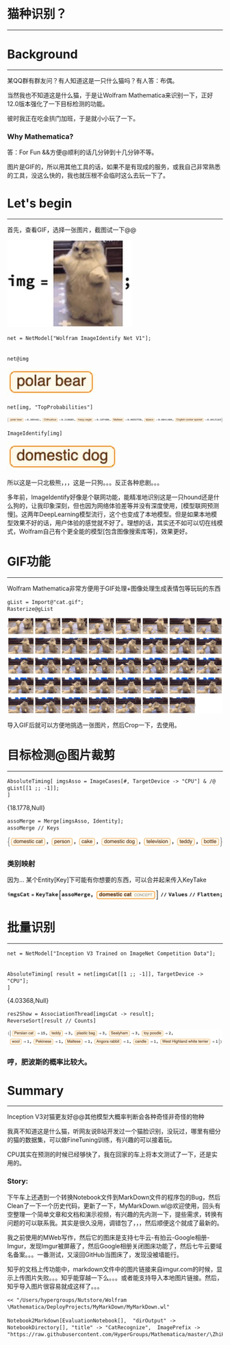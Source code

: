 # 猫种识别？
---


# Background
---


某QQ群有群友问？有人知道这是一只什么猫吗？有人答：布偶。

当然我也不知道这是什么猫，于是让Wolfram Mathematica来识别一下，正好12.0版本强化了一下目标检测的功能。

彼时我正在吃金拱门加班，于是就小小玩了一下。

### Why Mathematica?


答：For Fun &&方便@顺利的话几分钟到十几分钟不等。

图片是GIF的，所以用其他工具的话，如果不是有现成的服务，或我自己非常熟悉的工具，没这么快的，我也就压根不会临时这么去玩一下了。

# Let's begin
---


首先，查看GIF，选择一张图片，截图试一下@@

![OutputCell](https://raw.githubusercontent.com/HyperGroups/Mathematica/master/ZhiHu/MachineLearningInAction/Source/CatRecognize/CatRecognize/resource/CatRecognize_11.jpg)

    net = NetModel["Wolfram ImageIdentify Net V1"];
    

    net@img

![OutputCell](https://raw.githubusercontent.com/HyperGroups/Mathematica/master/ZhiHu/MachineLearningInAction/Source/CatRecognize/CatRecognize/resource/CatRecognize_14.jpg)

    net[img, "TopProbabilities"]

![OutputCell](https://raw.githubusercontent.com/HyperGroups/Mathematica/master/ZhiHu/MachineLearningInAction/Source/CatRecognize/CatRecognize/resource/CatRecognize_16.jpg)

    ImageIdentify[img]

![OutputCell](https://raw.githubusercontent.com/HyperGroups/Mathematica/master/ZhiHu/MachineLearningInAction/Source/CatRecognize/CatRecognize/resource/CatRecognize_18.jpg)

所以这是一只北极熊，，，这是一只狗。。。反正各种悲剧。。。

多年前，ImageIdentify好像是个联网功能，能精准地识别这是一只hound还是什么狗的，让我印象深刻，但也因为网络体验差等并没有深度使用，[模型联网预测慢]。这两年DeepLearning模型流行，这个也变成了本地模型。但是如果本地模型效果不好的话，用户体验的感觉就不好了。理想的话，其实还不如可以切在线模式，Wolfram自己有个更全能的模型[包含图像搜索库等]，效果更好。

# GIF功能
---


Wolfram Mathematica非常方便用于GIF处理+图像处理生成表情包等玩玩的东西

    gList = Import@"cat.gif";
    Rasterize@gList

![OutputCell](https://raw.githubusercontent.com/HyperGroups/Mathematica/master/ZhiHu/MachineLearningInAction/Source/CatRecognize/CatRecognize/resource/CatRecognize_24.jpg)

导入GIF后就可以方便地挑选一张图片，然后Crop一下，去使用。

# 目标检测@图片裁剪
---


    AbsoluteTiming[ imgsAsso = ImageCases[#, TargetDevice -> "CPU"] & /@ gList[[1 ;; -1]];
    ]

{18.1778,Null}

    assoMerge = Merge[imgsAsso, Identity];
    assoMerge // Keys

![OutputCell](https://raw.githubusercontent.com/HyperGroups/Mathematica/master/ZhiHu/MachineLearningInAction/Source/CatRecognize/CatRecognize/resource/CatRecognize_30.jpg)

### 类别映射


因为...
某个Entity[Key]下可能有你想要的东西，可以合并起来传入KeyTake

![OutputCell](https://raw.githubusercontent.com/HyperGroups/Mathematica/master/ZhiHu/MachineLearningInAction/Source/CatRecognize/CatRecognize/resource/CatRecognize_33.jpg)

# 批量识别
---


    net = NetModel["Inception V3 Trained on ImageNet Competition Data"];
    

    AbsoluteTiming[ result = net[imgsCat[[1 ;; -1]], TargetDevice -> "CPU"];
    ]

{4.03368,Null}

    res2Show = AssociationThread[imgsCat -> result];
    ReverseSort[result // Counts]

![OutputCell](https://raw.githubusercontent.com/HyperGroups/Mathematica/master/ZhiHu/MachineLearningInAction/Source/CatRecognize/CatRecognize/resource/CatRecognize_39.jpg)

### 哼，肥波斯的概率比较大。


# Summary
---


Inception V3对猫更友好@@其他模型大概率判断会各种奇怪非奇怪的物种

我真不知道这是什么猫，听网友说B站开发过一个猫脸识别，没玩过，哪里有细分的猫的数据集，可以做FineTuning训练，有兴趣的可以接着玩。

CPU其实在预测的时候已经够快了，我在回家的车上将本文测试了一下，还是实用的。

### Story:


下午车上还遇到一个转换Notebook文件到MarkDown文件的程序包的Bug，然后Clean了一下一个历史代码，更新了一下，MyMarkDown.wl@欢迎使用，回头有空整理一个简单文章和文档和演示视频，有兴趣的先内测一下，提些需求，转换有问题的可以联系我。其实是很久没用，调错包了，，，然后顺便这个就成了最新的。

我之前使用的MWeb写作，然后它的图床是支持七牛云-有拍云-Google相册-Imgur，发现Imgur被屏蔽了，然后Google相册关闭图床功能了，然后七牛云要域名备案。。。一番测试，又滚回GitHub当图床了，发现没被墙能行。

知乎的文档上传功能中，markdown文件中的图片链接来自imgur.com的时候，显示上传图片失败。。。知乎能穿越一下么。。。或者能支持导入本地图片链接。然后，知乎导入图片很容易就成这样了。。。

    << "/Users/hypergroups/Nutstore/Wolfram \Mathematica/DeployProjects/MyMarkDown/MyMarkDown.wl"

    Notebook2Markdown[EvaluationNotebook[],  "dirOutput" -> NotebookDirectory[], "title" -> "CatRecognize",  ImagePrefix -> "https://raw.githubusercontent.com/HyperGroups/Mathematica/master/\ZhiHu/MachineLearningInAction/Source/CatRecognize"]